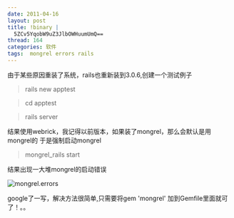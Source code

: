 ```yaml
---
date: 2011-04-16
layout: post
title: !binary |
  5ZCv5YqobW9uZ3JlbOWHuumUmQ==
thread: 164
categories: 软件
tags:  mongrel errors rails
---
```


由于某些原因重装了系统，rails也重新装到3.0.6,创建一个测试例子
> rails new apptest

> cd apptest

> rails server


结果使用webrick，我记得以前版本，如果装了mongrel，那么会默认是用mongrel的
于是强制启动mongrel
> mongrel_rails start

结果出现一大堆mongrel的启动错误

![mongrel.errors](/images/articleimages/mongrel.errors.png)

google了一写，解决方法很简单,只需要将gem 'mongrel' 加到Gemfile里面就可了！。。

